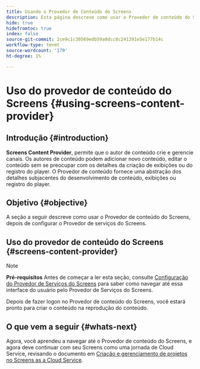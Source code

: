 ```yaml
---
title: Usando o Provedor de Conteúdo do Screens
description: Esta página descreve como usar o Provedor de conteúdo do Screens para criar conteúdo.
hide: true
hidefromtoc: true
index: false
source-git-commit: 2ce9c1c30569edb59a0dcc8c241391e5e177b14c
workflow-type: tm+mt
source-wordcount: '179'
ht-degree: 1%

---
```



# Uso do provedor de conteúdo do Screens {#using-screens-content-provider}

## Introdução {#introduction}

**Screens Content Provider**, permite que o autor de conteúdo crie e gerencie canais. Os autores de conteúdo podem adicionar novo conteúdo, editar o conteúdo sem se preocupar com os detalhes da criação de exibições ou do registro do player. O Provedor de conteúdo fornece uma abstração dos detalhes subjacentes do desenvolvimento de conteúdo, exibições ou registro do player.

## Objetivo {#objective}

A seção a seguir descreve como usar o Provedor de conteúdo do Screens, depois de configurar o Provedor de serviços do Screens.

## Uso do provedor de conteúdo do Screens {#screens-content-provider}

>[!NOTE]
>**Pré-requisitos**
>Antes de começar a ler esta seção, consulte [Configuração do Provedor de Serviços do Screens](/help/screens-cloud/setting-up-project/setting-up-screens-services-provider.md) para saber como navegar até essa interface do usuário pelo Provedor de Serviços do Screens.

Depois de fazer logon no Provedor de conteúdo do Screens, você estará pronto para criar o conteúdo na reprodução do conteúdo.

## O que vem a seguir {#whats-next}

Agora, você aprendeu a navegar até o Provedor de conteúdo do Screens, e agora deve continuar com seu Screens como uma jornada de Cloud Service, revisando o documento em [Criação e gerenciamento de projetos no Screens as a Cloud Service](/help/screens-cloud/creating-content/creating-projects-screens-cloud.md).


